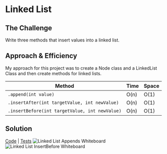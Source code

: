 # Linked List

## The Challenge
Write three methods that insert values into a linked list.

## Approach & Efficiency
My approach for this project was to create a Node class and a LinkedList Class and then create methods for linked lists.

Method | Time | Space
---- | ---- | ----
`.append(int value)` | O(n) | O(1)
`.insertAfter(int targetValue, int newValue)` | O(n) | O(1)
`.insertBefore(int targetValue, int newValue)` | O(n) | O(1)


## Solution
[Code](../src/main/java/LinkedList) | [Tests](../src/test/java/LinkedList/LinkedListTest.java)
![Linked List Appends Whiteboard](../assets/linked_list_appends.JPG)
![Linked List InsertBefore Whiteboard](../assets/linked_list_inserts.JPG)